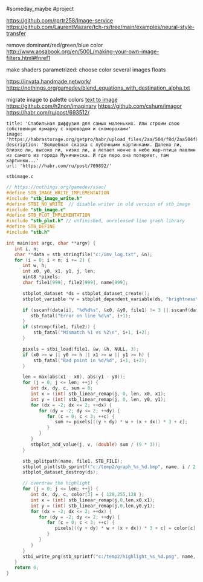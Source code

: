 #someday_maybe #project

https://github.com/rprtr258/Image-service
https://github.com/LaurentMazare/tch-rs/tree/main/examples/neural-style-transfer

remove dominant/red/green/blue color
http://www.aosabook.org/en/500L/making-your-own-image-filters.html#fnref1

make shaders parametrized:
    choose color
    several images
    floats

https://invata.handmade.network/
https://nothings.org/gamedev/blend_equations_with_destination_alpha.txt

migrate image to palette colors
[text to image](https://github.com/CompVis/stable-diffusion)
  https://github.com/h2non/imaginary
  https://github.com/cshum/imagor
  https://habr.com/ru/post/693512/

```embed
title: 'Стабильная диффузия для самых маленьких. Или строим свою собственную ярмарку с хороводом и скоморохами'
image: 'https://habrastorage.org/getpro/habr/upload_files/2aa/504/f8d/2aa504f8df431e97fa4dcde938bebdfd.jpg'
description: 'Волшебная сказка с лубочными картинками. Далеко ли, близко ли, высоко ли, низко ли, а летает нонче в небе жар-птица павлин из самого из города Муничинска. И где перо она потеряет, там картинки...'
url: 'https://habr.com/ru/post/709892/'
```

`stbimage.c`
```c
// https://nothings.org/gamedev/ssao/
#define STB_IMAGE_WRITE_IMPLEMENTATION
#include "stb_image_write.h"
#define STBI_NO_WRITE  // disable writer in old version of stb_image
#include "stb_image.c"
#define STB_PLOT_IMPLEMENTATION
#include "stb_plot.h" // unfinished, unreleased line graph library
#define STB_DEFINE
#include "stb.h"

int main(int argc, char **argv) {
   int i, n;
   char **data = stb_stringfile("c:/imv_log.txt", &n);
   for (i = 0; i < n; i += 2) {
      int w, h;
      int x0, y0, x1, y1, j, len;
      uint8 *pixels;
      char file1[999], file2[999], name[999];

      stbplot_dataset *ds = stbplot_dataset_create();
      stbplot_variable *v = stbplot_dependent_variable(ds, "brightness");

      if (sscanf(data[i], "%d%d%s", &x0, &y0, file1) != 3 || sscanf(data[i+1], "%d%d%s", &x1, &y1, file2) != 3) {
         stb_fatal("Error on line %d\n", i+1);
      }
      if (strcmp(file1, file2)) {
          stb_fatal("Mismatch %1 vs %2\n", i+1, i+2);
      }

      pixels = stbi_load(file1, &w, &h, NULL, 3);
      if (x0 >= w || y0 >= h || x1 >= w || y1 >= h) {
          stb_fatal("Bad point in %d/%d", i+1, i+2);
      }

      len = max(abs(x1 - x0), abs(y1 - y0));
      for (j = 0; j <= len; ++j) {
         int dx, dy, c, sum = 0;
         int x = (int) stb_linear_remap(j, 0, len, x0, x1);
         int y = (int) stb_linear_remap(j, 0, len, y0, y1);
         for (dx = -2; dx <= 2; ++dx) {
            for (dy = -2; dy <= 2; ++dy) {
               for (c = 0; c < 3; ++c) {
                  sum += pixels[((y + dy) * w + (x + dx)) * 3 + c];
               }
            }
         }
         stbplot_add_value(j, v, (double) sum / (9 * 3));
      }

      stb_splitpath(name, file1, STB_FILE);
      stbplot_plot(stb_sprintf("c:/temp2/graph_%s_%d.bmp", name, i / 2 + 1), ds, "Pixel brightness", 600, 400, 1);
      stbplot_dataset_destroy(ds);

      // overdraw the highlight
      for (j = 0; j <= len; ++j) {
         int dx, dy, c, color[3] = { 128,255,128 };
         int x = (int) stb_linear_remap(j,0,len,x0,x1);
         int y = (int) stb_linear_remap(j,0,len,y0,y1);
         for (dx = -2; dx <= 2; ++dx) {
            for (dy = -2; dy <= 2; ++dy) {
               for (c = 0; c < 3; ++c) {
                  pixels[((y + dy) * w + (x + dx)) * 3 + c] = color[c];
               }
            }
         }
      }
      stbi_write_png(stb_sprintf("c:/temp2/highlight_%s_%d.png", name, i / 2 + 1), w, h, 3, pixels, w * 3);
   }
   return 0;
}
```